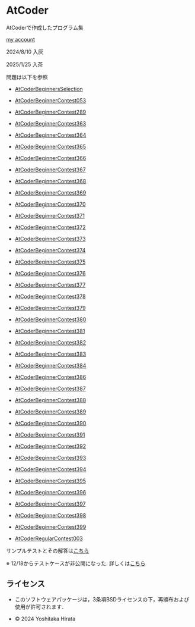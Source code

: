 # AtCoder
AtCoderで作成したプログラム集

[my account](https://atcoder.jp/users/yossyhira)

2024/8/10 入灰
 
2025/1/25 入茶 

問題は以下を参照

* [AtCoderBeginnersSelection](https://atcoder.jp/contests/abs?_gl=1*1lb6obi*_ga*MTIzNTY4NTkwOS4xNzIyNTg1NTQ1*_ga_RC512FD18N*MTcyMzE5NTQzMS4xNi4xLjE3MjMxOTU0OTQuMC4wLjA.)

* [AtCoderBeginnerContest053](https://atcoder.jp/contests/abc053)

* [AtCoderBeginnerContest289](https://atcoder.jp/contests/abc289)

* [AtCoderBeginnerContest363](https://atcoder.jp/contests/abc363)

* [AtCoderBeginnerContest364](https://atcoder.jp/contests/abc364)

* [AtCoderBeginnerContest365](https://atcoder.jp/contests/abc365)

* [AtCoderBeginnerContest366](https://atcoder.jp/contests/abc366)

* [AtCoderBeginnerContest367](https://atcoder.jp/contests/abc367)

* [AtCoderBeginnerContest368](https://atcoder.jp/contests/abc368)

* [AtCoderBeginnerContest369](https://atcoder.jp/contests/abc369)

* [AtCoderBeginnerContest370](https://atcoder.jp/contests/abc370)

* [AtCoderBeginnerContest371](https://atcoder.jp/contests/abc371)

* [AtCoderBeginnerContest372](https://atcoder.jp/contests/abc372)

* [AtCoderBeginnerContest373](https://atcoder.jp/contests/abc373)

* [AtCoderBeginnerContest374](https://atcoder.jp/contests/abc374)

* [AtCoderBeginnerContest375](https://atcoder.jp/contests/abc375)

* [AtCoderBeginnerContest376](https://atcoder.jp/contests/abc376)

* [AtCoderBeginnerContest377](https://atcoder.jp/contests/abc377)

* [AtCoderBeginnerContest378](https://atcoder.jp/contests/abc378)

* [AtCoderBeginnerContest379](https://atcoder.jp/contests/abc379)

* [AtCoderBeginnerContest380](https://atcoder.jp/contests/abc380)

* [AtCoderBeginnerContest381](https://atcoder.jp/contests/abc381)

* [AtCoderBeginnerContest382](https://atcoder.jp/contests/abc382)

* [AtCoderBeginnerContest383](https://atcoder.jp/contests/abc383)

* [AtCoderBeginnerContest384](https://atcoder.jp/contests/abc384)

* [AtCoderBeginnerContest386](https://atcoder.jp/contests/abc386)

* [AtCoderBeginnerContest387](https://atcoder.jp/contests/abc387)

* [AtCoderBeginnerContest388](https://atcoder.jp/contests/abc388)

* [AtCoderBeginnerContest389](https://atcoder.jp/contests/abc389)

* [AtCoderBeginnerContest390](https://atcoder.jp/contests/abc390)

* [AtCoderBeginnerContest391](https://atcoder.jp/contests/abc391)

* [AtCoderBeginnerContest392](https://atcoder.jp/contests/abc392)

* [AtCoderBeginnerContest393](https://atcoder.jp/contests/abc393)

* [AtCoderBeginnerContest394](https://atcoder.jp/contests/abc394)

* [AtCoderBeginnerContest395](https://atcoder.jp/contests/abc395)

* [AtCoderBeginnerContest396](https://atcoder.jp/contests/abc396)

* [AtCoderBeginnerContest397](https://atcoder.jp/contests/abc397)

* [AtCoderBeginnerContest398](https://atcoder.jp/contests/abc398)

* [AtCoderBeginnerContest399](https://atcoder.jp/contests/abc399)

* [AtCoderRegularContest003](https://atcoder.jp/contests/arc003)

サンプルテストとその解答は[こちら](https://www.dropbox.com/sh/nx3tnilzqz7df8a/AAAYlTq2tiEHl5hsESw6-yfLa?e=1&dl=0)

※ 12/18からテストケースが非公開になった. 詳しくは[こちら](https://atcoder.jp/posts/1376)

## ライセンス
* このソフトウェアパッケージは，3条項BSDライセンスの下，再頒布および使用が許可されます．

* © 2024 Yoshitaka Hirata